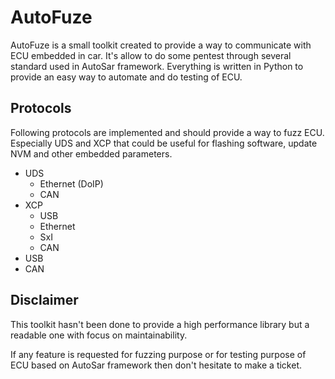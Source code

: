 # AutoFuze

AutoFuze is a small toolkit created to provide a way to communicate with ECU embedded in car. 
It's allow to do some pentest through several standard used in AutoSar framework. 
Everything is written in Python to provide an easy way to automate and do testing of ECU.

## Protocols

Following protocols are implemented and should provide a way to fuzz ECU. Especially UDS and XCP that could be
useful for flashing software, update NVM and other embedded parameters.

* UDS
    - Ethernet (DoIP)
    - CAN
* XCP
    - USB
    - Ethernet
    - SxI
    - CAN 
* USB
* CAN

## Disclaimer

This toolkit hasn't been done to provide a high performance library but a readable one with focus
on maintainability.

If any feature is requested for fuzzing purpose or for testing purpose of ECU based on AutoSar framework then 
don't hesitate to make a ticket.